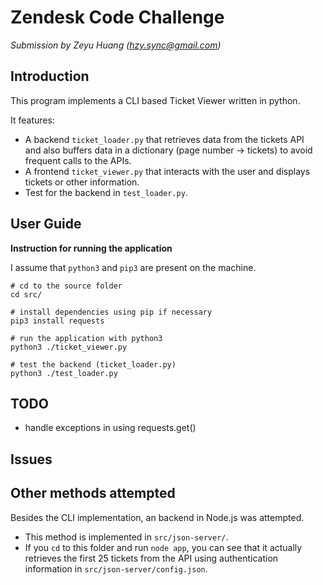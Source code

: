 # Zendesk Code Challenge  
*Submission by Zeyu Huang (hzy.sync@gmail.com)*

## Introduction  

This program implements a CLI based Ticket Viewer written in python.

It features:  
- A backend `ticket_loader.py` that retrieves data from the tickets API  
  and also buffers data in a dictionary (page number -> tickets) to avoid  
  frequent calls to the APIs.
- A frontend `ticket_viewer.py` that interacts with the user and displays  
  tickets or other information.
- Test for the backend in `test_loader.py`.

## User Guide 

**Instruction for running the application**

I assume that `python3` and `pip3` are present on the machine.

```
# cd to the source folder
cd src/

# install dependencies using pip if necessary
pip3 install requests

# run the application with python3
python3 ./ticket_viewer.py

# test the backend (ticket_loader.py)
python3 ./test_loader.py

```

## TODO

- handle exceptions in using requests.get()

## Issues

## Other methods attempted

Besides the CLI implementation, an backend in Node.js was attempted.  
- This method is implemented in `src/json-server/`.
- If you `cd` to this folder and run `node app`, you can see that it actually retrieves the first 25 tickets from the API using authentication information in `src/json-server/config.json`.